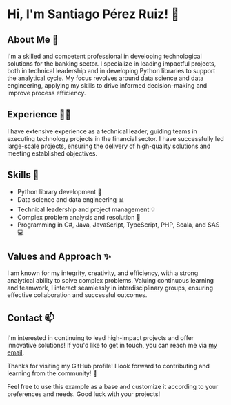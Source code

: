 # Hi, I'm Santiago Pérez Ruiz! 👋

## About Me 💼

I'm a skilled and competent professional in developing technological solutions for the banking sector. I specialize in leading impactful projects, both in technical leadership and in developing Python libraries to support the analytical cycle. My focus revolves around data science and data engineering, applying my skills to drive informed decision-making and improve process efficiency.

## Experience 👨‍💻

I have extensive experience as a technical leader, guiding teams in executing technology projects in the financial sector. I have successfully led large-scale projects, ensuring the delivery of high-quality solutions and meeting established objectives.

## Skills 🚀

- Python library development 🐍
- Data science and data engineering 📊
- Technical leadership and project management 💡
- Complex problem analysis and resolution 🧠
- Programming in C#, Java, JavaScript, TypeScript, PHP, Scala, and SAS 💻

## Values and Approach ✨

I am known for my integrity, creativity, and efficiency, with a strong analytical ability to solve complex problems. Valuing continuous learning and teamwork, I interact seamlessly in interdisciplinary groups, ensuring effective collaboration and successful outcomes.

## Contact 📫

I'm interested in continuing to lead high-impact projects and offer innovative solutions! If you'd like to get in touch, you can reach me via [my email](mailto:santiago-perez-ruiz@outlook.com).

Thanks for visiting my GitHub profile! I look forward to contributing and learning from the community! 🌟

Feel free to use this example as a base and customize it according to your preferences and needs. Good luck with your projects!
